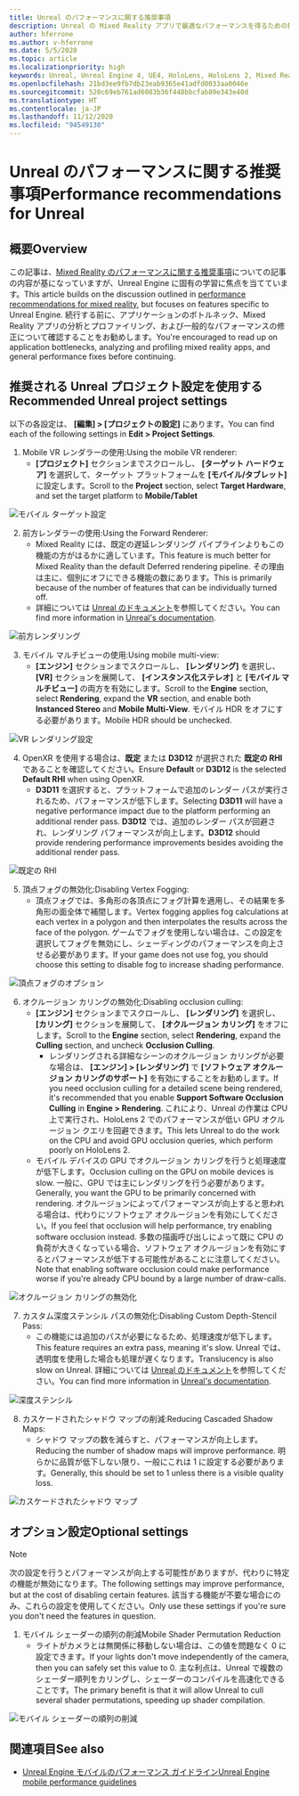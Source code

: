 ```yaml
---
title: Unreal のパフォーマンスに関する推奨事項
description: Unreal の Mixed Reality アプリで最適なパフォーマンスを得るための推奨事項
author: hferrone
ms.author: v-hferrone
ms.date: 5/5/2020
ms.topic: article
ms.localizationpriority: high
keywords: Unreal, Unreal Engine 4, UE4, HoloLens, HoloLens 2, Mixed Reality, パフォーマンス, 最適化, 設定, ドキュメント
ms.openlocfilehash: 21bd3ee9fb7db23eab9365e41adfd0033aa0046e
ms.sourcegitcommit: 520c69eb761ad6083b36f448bbcfab89e343e40d
ms.translationtype: HT
ms.contentlocale: ja-JP
ms.lasthandoff: 11/12/2020
ms.locfileid: "94549130"
---
```

# <a name="performance-recommendations-for-unreal"></a><span data-ttu-id="dd6cc-104">Unreal のパフォーマンスに関する推奨事項</span><span class="sxs-lookup"><span data-stu-id="dd6cc-104">Performance recommendations for Unreal</span></span>

## <a name="overview"></a><span data-ttu-id="dd6cc-105">概要</span><span class="sxs-lookup"><span data-stu-id="dd6cc-105">Overview</span></span>

<span data-ttu-id="dd6cc-106">この記事は、[Mixed Reality のパフォーマンスに関する推奨事項](../platform-capabilities-and-apis/understanding-performance-for-mixed-reality.md)についての記事の内容が基になっていますが、Unreal Engine に固有の学習に焦点を当てています。</span><span class="sxs-lookup"><span data-stu-id="dd6cc-106">This article builds on the discussion outlined in [performance recommendations for mixed reality](../platform-capabilities-and-apis/understanding-performance-for-mixed-reality.md), but focuses on features specific to Unreal Engine.</span></span> <span data-ttu-id="dd6cc-107">続行する前に、アプリケーションのボトルネック、Mixed Reality アプリの分析とプロファイリング、および一般的なパフォーマンスの修正について確認することをお勧めします。</span><span class="sxs-lookup"><span data-stu-id="dd6cc-107">You're encouraged to read up on application bottlenecks, analyzing and profiling mixed reality apps, and general performance fixes before continuing.</span></span>

## <a name="recommended-unreal-project-settings"></a><span data-ttu-id="dd6cc-108">推奨される Unreal プロジェクト設定を使用する</span><span class="sxs-lookup"><span data-stu-id="dd6cc-108">Recommended Unreal project settings</span></span>
<span data-ttu-id="dd6cc-109">以下の各設定は、 **[編集] > [プロジェクトの設定]** にあります。</span><span class="sxs-lookup"><span data-stu-id="dd6cc-109">You can find each of the following settings in **Edit > Project Settings**.</span></span>

1. <span data-ttu-id="dd6cc-110">Mobile VR レンダラーの使用:</span><span class="sxs-lookup"><span data-stu-id="dd6cc-110">Using the mobile VR renderer:</span></span>
    * <span data-ttu-id="dd6cc-111">**[プロジェクト]** セクションまでスクロールし、 **[ターゲット ハードウェア]** を選択して、ターゲット プラットフォームを **[モバイル/タブレット]** に設定します。</span><span class="sxs-lookup"><span data-stu-id="dd6cc-111">Scroll to the **Project** section, select **Target Hardware**, and set the target platform to **Mobile/Tablet**</span></span>

![モバイル ターゲット設定](images/unreal/performance-recommendations-img-01.png)

2. <span data-ttu-id="dd6cc-113">前方レンダラーの使用:</span><span class="sxs-lookup"><span data-stu-id="dd6cc-113">Using the Forward Renderer:</span></span> 
    * <span data-ttu-id="dd6cc-114">Mixed Reality には、既定の遅延レンダリング パイプラインよりもこの機能の方がはるかに適しています。</span><span class="sxs-lookup"><span data-stu-id="dd6cc-114">This feature is much better for Mixed Reality than the default Deferred rendering pipeline.</span></span> <span data-ttu-id="dd6cc-115">その理由は主に、個別にオフにできる機能の数にあります。</span><span class="sxs-lookup"><span data-stu-id="dd6cc-115">This is primarily because of the number of features that can be individually turned off.</span></span> 
    * <span data-ttu-id="dd6cc-116">詳細については [Unreal のドキュメント](https://docs.unrealengine.com/Platforms/VR/DevelopVR/VRPerformance/index.html)を参照してください。</span><span class="sxs-lookup"><span data-stu-id="dd6cc-116">You can find more information in [Unreal's documentation](https://docs.unrealengine.com/Platforms/VR/DevelopVR/VRPerformance/index.html).</span></span>

![前方レンダリング](images/unreal/performance-recommendations-img-04.png)

3. <span data-ttu-id="dd6cc-118">モバイル マルチビューの使用:</span><span class="sxs-lookup"><span data-stu-id="dd6cc-118">Using mobile multi-view:</span></span>
    * <span data-ttu-id="dd6cc-119">**[エンジン]** セクションまでスクロールし、 **[レンダリング]** を選択し、 **[VR]** セクションを展開して、 **[インスタンス化ステレオ]** と **[モバイル マルチビュー]** の両方を有効にします。</span><span class="sxs-lookup"><span data-stu-id="dd6cc-119">Scroll to the **Engine** section, select **Rendering**, expand the **VR** section, and enable both **Instanced Stereo** and **Mobile Multi-View**.</span></span> <span data-ttu-id="dd6cc-120">モバイル HDR をオフにする必要があります。</span><span class="sxs-lookup"><span data-stu-id="dd6cc-120">Mobile HDR should be unchecked.</span></span>

![VR レンダリング設定](images/unreal/performance-recommendations-img-03.png)

4. <span data-ttu-id="dd6cc-122">OpenXR を使用する場合は、**既定** または **D3D12** が選択された **既定の RHI** であることを確認してください。</span><span class="sxs-lookup"><span data-stu-id="dd6cc-122">Ensure **Default** or **D3D12** is the selected **Default RHI** when using OpenXR.</span></span>
    * <span data-ttu-id="dd6cc-123">**D3D11** を選択すると、プラットフォームで追加のレンダー パスが実行されるため、パフォーマンスが低下します。</span><span class="sxs-lookup"><span data-stu-id="dd6cc-123">Selecting **D3D11** will have a negative performance impact due to the platform performing an additional render pass.</span></span> <span data-ttu-id="dd6cc-124">**D3D12** では、追加のレンダー パスが回避され、レンダリング パフォーマンスが向上します。</span><span class="sxs-lookup"><span data-stu-id="dd6cc-124">**D3D12** should provide rendering performance improvements besides avoiding the additional render pass.</span></span>

![既定の RHI](images/unreal/performance-recommendations-img-09.png)

5. <span data-ttu-id="dd6cc-126">頂点フォグの無効化:</span><span class="sxs-lookup"><span data-stu-id="dd6cc-126">Disabling Vertex Fogging:</span></span> 
    * <span data-ttu-id="dd6cc-127">頂点フォグでは、多角形の各頂点にフォグ計算を適用し、その結果を多角形の面全体で補間します。</span><span class="sxs-lookup"><span data-stu-id="dd6cc-127">Vertex fogging applies fog calculations at each vertex in a polygon and then interpolates the results across the face of the polygon.</span></span> <span data-ttu-id="dd6cc-128">ゲームでフォグを使用しない場合は、この設定を選択してフォグを無効にし、シェーディングのパフォーマンスを向上させる必要があります。</span><span class="sxs-lookup"><span data-stu-id="dd6cc-128">If your game does not use fog, you should choose this setting to disable fog to increase shading performance.</span></span>

![頂点フォグのオプション](images/unreal/performance-recommendations-img-05.png)

6. <span data-ttu-id="dd6cc-130">オクルージョン カリングの無効化:</span><span class="sxs-lookup"><span data-stu-id="dd6cc-130">Disabling occlusion culling:</span></span>
    * <span data-ttu-id="dd6cc-131">**[エンジン]** セクションまでスクロールし、 **[レンダリング]** を選択し、 **[カリング]** セクションを展開して、 **[オクルージョン カリング]** をオフにします。</span><span class="sxs-lookup"><span data-stu-id="dd6cc-131">Scroll to the **Engine** section, select **Rendering**, expand the **Culling** section, and uncheck **Occlusion Culling**.</span></span>
        + <span data-ttu-id="dd6cc-132">レンダリングされる詳細なシーンのオクルージョン カリングが必要な場合は、 **[エンジン] > [レンダリング]** で **[ソフトウェア オクルージョン カリングのサポート]** を有効にすることをお勧めします。</span><span class="sxs-lookup"><span data-stu-id="dd6cc-132">If you need occlusion culling for a detailed scene being rendered, it's recommended that you enable **Support Software Occlusion Culling** in **Engine > Rendering**.</span></span> <span data-ttu-id="dd6cc-133">これにより、Unreal の作業は CPU 上で実行され、HoloLens 2 でのパフォーマンスが低い GPU オクルージョン クエリを回避できます。</span><span class="sxs-lookup"><span data-stu-id="dd6cc-133">This lets Unreal to do the work on the CPU and avoid GPU occlusion queries, which perform poorly on HoloLens 2.</span></span>
    * <span data-ttu-id="dd6cc-134">モバイル デバイスの GPU でオクルージョン カリングを行うと処理速度が低下します。</span><span class="sxs-lookup"><span data-stu-id="dd6cc-134">Occlusion culling on the GPU on mobile devices is slow.</span></span> <span data-ttu-id="dd6cc-135">一般に、GPU では主にレンダリングを行う必要があります。</span><span class="sxs-lookup"><span data-stu-id="dd6cc-135">Generally, you want the GPU to be primarily concerned with rendering.</span></span> <span data-ttu-id="dd6cc-136">オクルージョンによってパフォーマンスが向上すると思われる場合は、代わりにソフトウェア オクルージョンを有効にしてください。</span><span class="sxs-lookup"><span data-stu-id="dd6cc-136">If you feel that occlusion will help performance, try enabling software occlusion instead.</span></span> <span data-ttu-id="dd6cc-137">多数の描画呼び出しによって既に CPU の負荷が大きくなっている場合、ソフトウェア オクルージョンを有効にするとパフォーマンスが低下する可能性があることに注意してください。</span><span class="sxs-lookup"><span data-stu-id="dd6cc-137">Note that enabling software occlusion could make performance worse if you're already CPU bound by a large number of draw-calls.</span></span>

![オクルージョン カリングの無効化](images/unreal/performance-recommendations-img-02.png)

7. <span data-ttu-id="dd6cc-139">カスタム深度ステンシル パスの無効化:</span><span class="sxs-lookup"><span data-stu-id="dd6cc-139">Disabling Custom Depth-Stencil Pass:</span></span>
    * <span data-ttu-id="dd6cc-140">この機能には追加のパスが必要になるため、処理速度が低下します。</span><span class="sxs-lookup"><span data-stu-id="dd6cc-140">This feature requires an extra pass, meaning it's slow.</span></span> <span data-ttu-id="dd6cc-141">Unreal では、透明度を使用した場合も処理が遅くなります。</span><span class="sxs-lookup"><span data-stu-id="dd6cc-141">Translucency is also slow on Unreal.</span></span> <span data-ttu-id="dd6cc-142">詳細については [Unreal のドキュメント](https://docs.unrealengine.com/Engine/Performance/Guidelines/index.html)を参照してください。</span><span class="sxs-lookup"><span data-stu-id="dd6cc-142">You can find more information in [Unreal's documentation](https://docs.unrealengine.com/Engine/Performance/Guidelines/index.html).</span></span>

![深度ステンシル](images/unreal/performance-recommendations-img-06.png)

8. <span data-ttu-id="dd6cc-144">カスケードされたシャドウ マップの削減:</span><span class="sxs-lookup"><span data-stu-id="dd6cc-144">Reducing Cascaded Shadow Maps:</span></span> 
    * <span data-ttu-id="dd6cc-145">シャドウ マップの数を減らすと、パフォーマンスが向上します。</span><span class="sxs-lookup"><span data-stu-id="dd6cc-145">Reducing the number of shadow maps will improve performance.</span></span> <span data-ttu-id="dd6cc-146">明らかに品質が低下しない限り、一般にこれは 1 に設定する必要があります。</span><span class="sxs-lookup"><span data-stu-id="dd6cc-146">Generally, this should be set to 1 unless there is a visible quality loss.</span></span> 

![カスケードされたシャドウ マップ](images/unreal/performance-recommendations-img-07.png)

## <a name="optional-settings"></a><span data-ttu-id="dd6cc-148">オプション設定</span><span class="sxs-lookup"><span data-stu-id="dd6cc-148">Optional settings</span></span>

> [!NOTE]
> <span data-ttu-id="dd6cc-149">次の設定を行うとパフォーマンスが向上する可能性がありますが、代わりに特定の機能が無効になります。</span><span class="sxs-lookup"><span data-stu-id="dd6cc-149">The following settings may improve performance, but at the cost of disabling certain features.</span></span> <span data-ttu-id="dd6cc-150">該当する機能が不要な場合にのみ、これらの設定を使用してください。</span><span class="sxs-lookup"><span data-stu-id="dd6cc-150">Only use these settings if you're sure you don't need the features in question.</span></span>

1. <span data-ttu-id="dd6cc-151">モバイル シェーダーの順列の削減</span><span class="sxs-lookup"><span data-stu-id="dd6cc-151">Mobile Shader Permutation Reduction</span></span>
    * <span data-ttu-id="dd6cc-152">ライトがカメラとは無関係に移動しない場合は、この値を問題なく 0 に設定できます。</span><span class="sxs-lookup"><span data-stu-id="dd6cc-152">If your lights don't move independently of the camera, then you can safely set this value to 0.</span></span> <span data-ttu-id="dd6cc-153">主な利点は、Unreal で複数のシェーダー順列をカリングし、シェーダーのコンパイルを高速化できることです。</span><span class="sxs-lookup"><span data-stu-id="dd6cc-153">The primary benefit is that it will allow Unreal to cull several shader permutations, speeding up shader compilation.</span></span>

![モバイル シェーダーの順列の削減](images/unreal/performance-recommendations-img-08.png)

## <a name="see-also"></a><span data-ttu-id="dd6cc-155">関連項目</span><span class="sxs-lookup"><span data-stu-id="dd6cc-155">See also</span></span>
* [<span data-ttu-id="dd6cc-156">Unreal Engine モバイルのパフォーマンス ガイドライン</span><span class="sxs-lookup"><span data-stu-id="dd6cc-156">Unreal Engine mobile performance guidelines</span></span>]( https://docs.unrealengine.com/Platforms/Mobile/Performance/index.html)